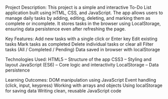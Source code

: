 Project Description:
This project is a simple and interactive To-Do List application built using HTML, CSS, and JavaScript. 
The app allows users to manage daily tasks by adding, editing, deleting, and marking them as complete or incomplete. 
It stores tasks in the browser using LocalStorage, ensuring data persistence even after refreshing the page.

Key Features:
Add new tasks with a single click or Enter key
Edit existing tasks
Mark tasks as completed
Delete individual tasks or clear all
Filter tasks (All / Completed / Pending)
Data saved in browser with localStorage

Technologies Used:
HTML5 – Structure of the app
CSS3 – Styling and layout
JavaScript (ES6) – Core logic and interactivity
LocalStorage – Data persistence

Learning Outcomes:
DOM manipulation using JavaScript
Event handling (click, input, keypress)
Working with arrays and objects
Using localStorage for saving data
Writing clean, reusable JavaScript code
